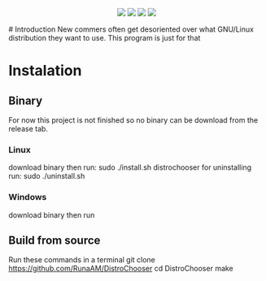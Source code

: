 <p align=center>
<a href="http://makeapullrequest.com"><img src="https://img.shields.io/badge/PRs-welcome-brightgreen.svg"></a>
<img src="https://img.shields.io/badge/os-linux-brightgreen">
<img src="https://img.shields.io/badge/os-mac-brightgreen">
<img src="https://img.shields.io/badge/os-windows-brightgreen">
</p>
# Introduction
New commers often get desoriented over what GNU/Linux distribution they want to use. This program is just for that

# Instalation

## Binary
For now this project is not finished so no binary can be download from the release tab.
### Linux
download binary then run:
    sudo ./install.sh
    distrochooser
for uninstalling run:
    sudo ./uninstall.sh
### Windows
download binary then run

## Build from source
Run these commands in a terminal
    git clone https://github.com/RunaAM/DistroChooser
    cd DistroChooser
    make
